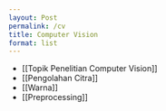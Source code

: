 ```yaml
---
layout: Post
permalink: /cv
title: Computer Vision
format: list
---
```


- [[Topik Penelitian Computer Vision]]
- [[Pengolahan Citra]]
- [[Warna]]
- [[Preprocessing]]
